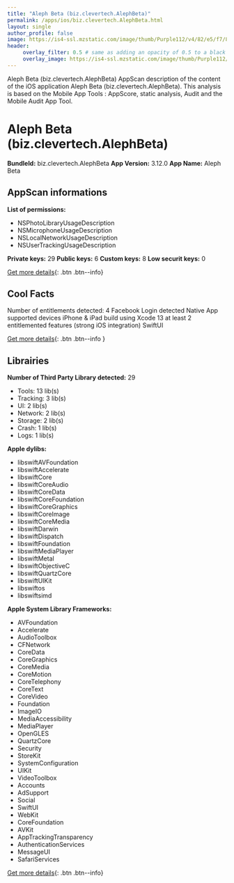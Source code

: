```yaml
---
title: "Aleph Beta (biz.clevertech.AlephBeta)"
permalink: /apps/ios/biz.clevertech.AlephBeta.html
layout: single
author_profile: false
image: https://is4-ssl.mzstatic.com/image/thumb/Purple112/v4/82/e5/f7/82e5f7b9-9195-bc81-2bee-167a27a86461/AppIcon-0-0-1x_U007emarketing-0-0-0-7-0-0-sRGB-0-0-0-GLES2_U002c0-512MB-85-220-0-0.png/512x512bb.jpg
header: 
     overlay_filter: 0.5 # same as adding an opacity of 0.5 to a black background
     overlay_image: https://is4-ssl.mzstatic.com/image/thumb/Purple112/v4/82/e5/f7/82e5f7b9-9195-bc81-2bee-167a27a86461/AppIcon-0-0-1x_U007emarketing-0-0-0-7-0-0-sRGB-0-0-0-GLES2_U002c0-512MB-85-220-0-0.png/512x512bb.jpg
---
```

Aleph Beta (biz.clevertech.AlephBeta) AppScan description of the content of the iOS application Aleph Beta (biz.clevertech.AlephBeta). This analysis is based on the Mobile App Tools : AppScore, static analysis, Audit and the Mobile Audit App Tool.

# Aleph Beta (biz.clevertech.AlephBeta)

**BundleId:** biz.clevertech.AlephBeta
**App Version:** 3.12.0
**App Name:** Aleph Beta


## AppScan informations 

**List of permissions:** 
- NSPhotoLibraryUsageDescription
- NSMicrophoneUsageDescription
- NSLocalNetworkUsageDescription
- NSUserTrackingUsageDescription
  
  
**Private keys:** 29
**Public keys:** 6
**Custom keys:** 8
**Low securit keys:** 0
  
[Get more details](/pricing.html){: .btn .btn--info}

## Cool Facts

Number of entitlements detected: 4
Facebook Login detected
Native App
supported devices iPhone & iPad
build using Xcode 13
at least 2 entitlemented features (strong iOS integration)
SwiftUI
  
[Get more details](/pricing.html){: .btn .btn--info }

## Librairies 
**Number of Third Party Library detected:** 29
- Tools: 13 lib(s)
- Tracking: 3 lib(s)
- UI: 2 lib(s)
- Network: 2 lib(s)
- Storage: 2 lib(s)
- Crash: 1 lib(s)
- Logs: 1 lib(s)


**Apple dylibs:**
- libswiftAVFoundation
- libswiftAccelerate
- libswiftCore
- libswiftCoreAudio
- libswiftCoreData
- libswiftCoreFoundation
- libswiftCoreGraphics
- libswiftCoreImage
- libswiftCoreMedia
- libswiftDarwin
- libswiftDispatch
- libswiftFoundation
- libswiftMediaPlayer
- libswiftMetal
- libswiftObjectiveC
- libswiftQuartzCore
- libswiftUIKit
- libswiftos
- libswiftsimd


**Apple System Library Frameworks:**
- AVFoundation
- Accelerate
- AudioToolbox
- CFNetwork
- CoreData
- CoreGraphics
- CoreMedia
- CoreMotion
- CoreTelephony
- CoreText
- CoreVideo
- Foundation
- ImageIO
- MediaAccessibility
- MediaPlayer
- OpenGLES
- QuartzCore
- Security
- StoreKit
- SystemConfiguration
- UIKit
- VideoToolbox
- Accounts
- AdSupport
- Social
- SwiftUI
- WebKit
- CoreFoundation
- AVKit
- AppTrackingTransparency
- AuthenticationServices
- MessageUI
- SafariServices


  
[Get more details](/pricing.html){: .btn .btn--info}

